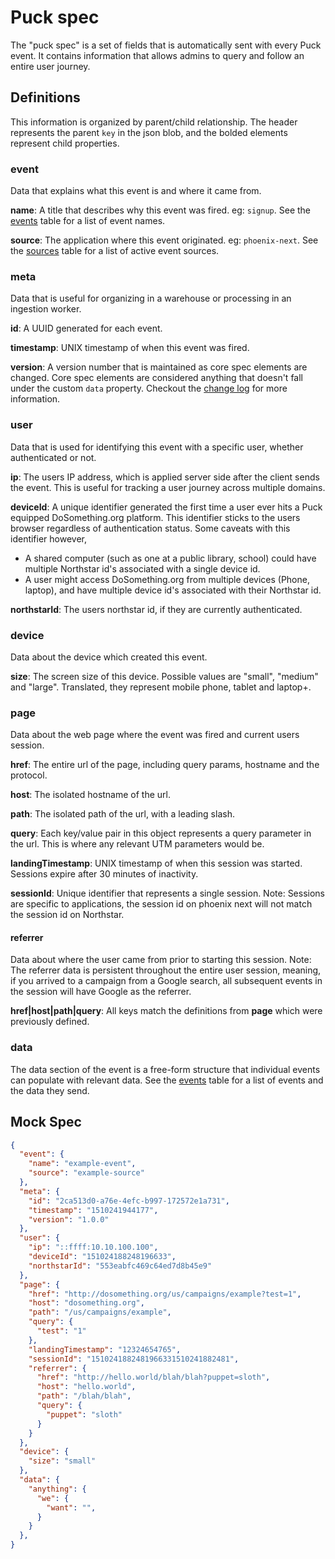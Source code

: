 # Puck spec

The "puck spec" is a set of fields that is automatically sent with every Puck event. It contains information that allows admins to query and follow an entire user journey.

## Definitions
This information is organized by parent/child relationship. The header represents the parent `key` in the json blob, and the bolded elements represent child properties.

### event
Data that explains what this event is and where it came from.

**name**: A title that describes why this event was fired. eg: `signup`. See the [events](./events.md) table for a list of event names.

**source**: The application where this event originated. eg: `phoenix-next`. See the [sources](./sources.md) table for a list of active event sources.

### meta
Data that is useful for organizing in a warehouse or processing in an ingestion worker.

**id**: A UUID generated for each event.

**timestamp**: UNIX timestamp of when this event was fired.

**version**: A version number that is maintained as core spec elements are changed. Core spec elements are considered anything that doesn't fall under the custom `data` property. Checkout the [change log](./changelog.md) for more information.

### user
Data that is used for identifying this event with a specific user, whether authenticated or not.

**ip**: The users IP address, which is applied server side after the client sends the event. This is useful for tracking a user journey across multiple domains.

**deviceId**: A unique identifier generated the first time a user ever hits a Puck equipped DoSomething.org platform. This identifier sticks to the users browser regardless of authentication status. Some caveats with this identifier however,
- A shared computer (such as one at a public library, school) could have multiple Northstar id's associated with a single device id.
- A user might access DoSomething.org from multiple devices (Phone, laptop), and have multiple device id's associated with their Northstar id.

**northstarId**: The users northstar id, if they are currently authenticated.

### device
Data about the device which created this event.

**size**: The screen size of this device. Possible values are "small", "medium" and "large". Translated, they represent mobile phone, tablet and laptop+.

### page
Data about the web page where the event was fired and current users session.

**href**: The entire url of the page, including query params, hostname and the protocol.

**host**: The isolated hostname of the url.

**path**: The isolated path of the url, with a leading slash.

**query**: Each key/value pair in this object represents a query parameter in the url. This is where any relevant UTM parameters would be.

**landingTimestamp**: UNIX timestamp of when this session was started. Sessions expire after 30 minutes of inactivity.

**sessionId**: Unique identifier that represents a single session. Note: Sessions are specific to applications, the session id on phoenix next will not match the session id on Northstar.

#### referrer
Data about where the user came from prior to starting this session. Note: The referrer data is persistent throughout the entire user session, meaning, if you arrived to a campaign from a Google search, all subsequent events in the session will have Google as the referrer.

**href|host|path|query**: All keys match the definitions from **page** which were previously defined.

### data
The data section of the event is a free-form structure that individual events can populate with relevant data. See the [events](./events.md) table for a list of events and the data they send.

## Mock Spec

```json
{
  "event": {
    "name": "example-event",
    "source": "example-source"
  },
  "meta": {
    "id": "2ca513d0-a76e-4efc-b997-172572e1a731",
    "timestamp": "1510241944177",
    "version": "1.0.0"
  },
  "user": {
    "ip": "::ffff:10.10.100.100",
    "deviceId": "151024188248196633",
    "northstarId": "553eabfc469c64ed7d8b45e9"
  },
  "page": {
    "href": "http://dosomething.org/us/campaigns/example?test=1",
    "host": "dosomething.org",
    "path": "/us/campaigns/example",
    "query": {
      "test": "1"
    },
    "landingTimestamp": "12324654765",
    "sessionId": "1510241882481966331510241882481",
    "referrer": {
      "href": "http://hello.world/blah/blah?puppet=sloth",
      "host": "hello.world",
      "path": "/blah/blah",
      "query": {
        "puppet": "sloth"
      }
    }
  },
  "device": {
    "size": "small"
  },
  "data": {
    "anything": {
      "we": {
        "want": "",
      }
    }
  },
}
```

